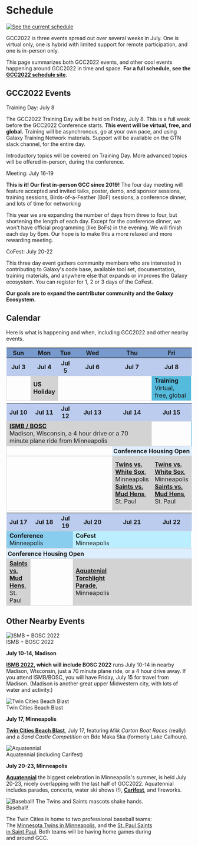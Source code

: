 <slot name="/events/gcc2022/header" />

# Schedule

<div class="float-right">

[![See the current schedule](/images/events/gcc2022/schedule/schedule-thumb.png)](https://gcc2022.sched.com/)

</div>

<p class="lead">GCC2022 is three events spread out over several weeks in July.  One is virtual only, one is hybrid with limited support for remote participation, and one is in-person only.</p>

This page summarizes both GCC2022 events, and other cool events happening around GCC2022 in time and space.  **For a full schedule, see the [GCC2022 schedule site](https://gcc2022.sched.com/)**.

## GCC2022 Events

<div class="card-deck">

<!-- Training Day -->
<div class="card" style="min-width: 25%; max-width: 40rem;">
<div class="card-header">
Training Day: July 8
</div>

The GCC2022 Training Day will be held on Friday, July 8.  This is a full week before the GCC2022 Conference starts.  **This event will be virtual, free, and global.** Training will be asynchronous, go at your own pace, and using Galaxy Training Network materials.  Support will be available on the GTN slack channel, for the entire day.

Introductory topics will be covered on Training Day.  More advanced topics will be offered in-person, during the conference.

</div>

<!-- GCC2022 Conference -->
<div class="card" style="min-width: 35%; max-width: 40rem;">
<div class="card-header">
Meeting: July 16-19
</div>

**This is it!  Our first in-person GCC since 2019!**  The four day meeting will feature accepted and invited talks, poster, demo, and sponsor sessions, training sessions, Birds-of-a-Feather (BoF) sessions, a conference dinner, and lots of time for networking

This year we are expanding the number of days from three to four, but shortening the length of each day.  Except for the conference dinner, we won't have official programming (like BoFs) in the evening.  We will finish each day by 6pm.  Our hope is to make this a more relaxed and more rewarding meeting.

</div>

<!-- CoFest -->
<div class="card" style="min-width: 25%; max-width: 40rem;">
<div class="card-header">
CoFest: July 20-22
</div>

This three day event gathers community members who are interested in contributing to Galaxy's code base, available tool set, documentation, training materials, and anywhere else that expands or improves the Galaxy ecosystem.  You can register for 1, 2 or 3 days of the CoFest.

**Our goals are to expand the contributor community and the Galaxy Ecosystem.**

</div>
</div>

## Calendar

Here is what is happening and when, including GCC2022 and other nearby events.

<table>
<tr class="lead text-center" style="background-color: #79C;">
<th style="min-width: 12%; padding: 0.2em;">Sun</th>
<th style="min-width: 12%; padding: 0.2em;">Mon</th>
<th style="min-width: 12%; padding: 0.2em;">Tue</th>
<th style="min-width: 12%; padding: 0.2em;">Wed</th>
<th style="min-width: 12%; padding: 0.2em;">Thu</th>
<th style="min-width: 12%; padding: 0.2em;">Fri</th>
<th style="min-width: 12%; padding: 0.2em;">Sat</th>
</tr>
<tr class="text-center" style="background-color: #BCE">
<th>Jul 3</th>
<th>Jul 4</th>
<th>Jul 5</th>
<th>Jul 6</th>
<th>Jul 7</th>
<th>Jul 8</th>
<th>Jul 9</th>
</tr>
<tr style="border: 1px solid lightgray">
<td></td>
<td style="background-color: lightgray;"><strong>US Holiday</strong></td>
<td></td>
<td></td>
<td></td>
<td style="background-color: #5BD;"><span class="lead"><strong>Training</strong></span><br /> Virtual, free, global</td>
<td></td>
</tr>
<tr>
<td colspan="7"></td>
</tr>
<tr class="text-center" style="background-color: #BCE">
<th>Jul 10</th>
<th>Jul 11</th>
<th>Jul 12</th>
<th>Jul 13</th>
<th>Jul 14</th>
<th>Jul 15</th>
<th>Jul 16</th>
</tr>
<tr style="border: 1px solid lightgray">
<td colspan="5" style="background-color: lightgray;"><strong><a href="https://www.iscb.org/ismb2022">ISMB / BOSC</a></strong><br />Madison, Wisconsin, a 4 hour drive or a 70 minute plane ride from Minneapolis</td>
<td></td>
<td style="background-color: #8CE;"><span class="lead"><strong>Conference</strong></span><br />Minneapolis</td>
</tr>
<tr class="text-center" style="border: 1px solid lightgray">
<td colspan="4" style="padding: 0.2em;"></td>
<td colspan="3" class="small" style="padding: 0.2em; background-color: #DEF;"><strong>Conference Housing Open</strong></td>
</tr>
<tr style="border: 1px solid lightgray">
<td></td>
<td></td>
<td></td>
<td></td>
<td class="small" style="background-color: lightgray;"><strong><a href="https://www.mlb.com/twins">Twins vs. White Sox</a></strong>, Minneapolis<br /><strong><a href="https://www.milb.com/st-paul">Saints vs. Mud Hens</a></strong>, St. Paul</td>
<td class="small" style="background-color: lightgray;"><strong><a href="https://www.mlb.com/twins">Twins vs. White Sox</a></strong>, Minneapolis<br /><strong><a href="https://www.milb.com/st-paul">Saints vs. Mud Hens</a></strong>, St. Paul</td>
<td class="small" style="background-color: lightgray;"><strong><a href="https://www.tcbeachblast.com/">Twin Cities Beach Blast</a></strong>, Minneapolis<br /><strong><a href="https://www.milb.com/st-paul">Saints vs. Mud Hens</a></strong>, St. Paul</td>
</tr>
<tr>
<td colspan="7"></td>
</tr>
<tr class="text-center" style="background-color: #BCE">
<th>Jul 17</th>
<th>Jul 18</th>
<th>Jul 19</th>
<th>Jul 20</th>
<th>Jul 21</th>
<th>Jul 22</th>
<th>Jul 23</th>
</tr>
<tr style="border: 1px solid lightgray">
<td colspan="3" style="background-color: #8CE;"><span class="lead"><strong>Conference</strong></span><br />Minneapolis</td>
<td colspan="3" style="background-color: #BEF;"><span class="lead"><strong>CoFest</strong></span><br />Minneapolis</td>
<td></td>
</tr>
<tr class="text-center" style="border: 1px solid lightgray">
<td colspan="7" class="small" style="padding: 0.2em; background-color: #DEF;"><strong>Conference Housing Open</strong></td>
</tr>
<tr style="border: 1px solid lightgray">
<td class="small" style="background-color: lightgray;"><strong><a href="https://www.milb.com/st-paul">Saints vs. Mud Hens</a></strong>, St. Paul</td>
<td></td>
<td></td>
<td class="small" style="background-color: lightgray;"><strong><a href="https://www.aquatennial.com/">Aquatenial</a><br /><a href="https://www.aquatennial.com/torchlightparade/">Torchlight Parade</a></strong>, Minneapolis</td>
<td colspan="2" style="background-color: lightgray;"></td>
<td class="small" style="background-color: lightgray;"><strong><br /><a href="https://www.aquatennial.com/fireworks/">Fireworks</a></strong>, Minneapolis</td>
</tr>
</table>

## Other Nearby Events
<div class="card-deck">


  <!-- ISMB-->
  <div class="card" style="min-width: 25%; max-width: 40rem;">
    <img src="/images/events/2022-ismb-bosc/ismb-banner-cropped.png" class="card-img-top" alt="ISMB + BOSC 2022" />
    <div class="card-header">
    ISMB + BOSC 2022
    </div>

**July 10-14, Madison**

**[ISMB 2022](https://www.iscb.org/ismb2022), which will include BOSC 2022** runs July 10-14 in nearby Madison, Wisconsin, just a 70 minute plane ride, or a 4 hour drive away.  If you attend ISMB/BOSC, you will have Friday, July 15 for travel from Madison.  (Madison is another great upper Midwestern city, with lots of water and activity.)

  </div>

  <!-- Beach Blast -->
  <div class="card" style="min-width: 25%; max-width: 40rem;">
    <img src="/images/events/gcc2022/twin-cities-beach-blast.png" class="card-img-top" alt="Twin Cities Beach Blast" />
    <div class="card-header">
    Twin Cities Beach Blast
    </div>

**July 17, Minneapolis**

**[Twin Cities Beach Blast](https://www.tcbeachblast.com/)**, July 17, featuring *Milk Carton Boat Races* (really) and a *Sand Castle Competition* on Bde Maka Ska (formerly Lake Calhoun).

  </div>

  <!-- Aquatennial -->
  <div class="card" style="min-width: 25%; max-width: 40rem;">
    <img src="/images/events/gcc2022/fireworks.jpg" class="card-img-top" alt="Aquatennial" />
    <div class="card-header">
      Aquatennial (including Carifest)
    </div>

**July 20-23, Minneapolis**

**[Aquatennial](https://www.aquatennial.com/)** the biggest celebration in Minneapolis's summer, is held July 20-23, nicely overlapping with the last half of GCC2022.  Aquatennial includes parades, concerts, water ski shows (!), [**Carifest**](https://carifest.org/), and fireworks.

  </div>

  <!-- Baseball -->
  <div class="card" style="min-width: 25%; max-width: 25rem;">
    <img src="/images/events/gcc2022/schedule/baseball.jpg" class="card-img-top" alt="Baseball! The Twins and Saints mascots shake hands." />
    <div class="card-header">
      Baseball!
    </div>

The Twin Cities is home to two professional baseball teams: The [Minnesota Twins in Minneapolis](https://www.mlb.com/twins), and the [St. Paul Saints in Saint Paul](https://www.milb.com/st-paul).  Both teams will be having home games during and around GCC.

  </div>


</div>

